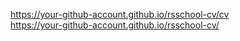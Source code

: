 https://your-github-account.github.io/rsschool-cv/cv
<br>
https://your-github-account.github.io/rsschool-cv/


